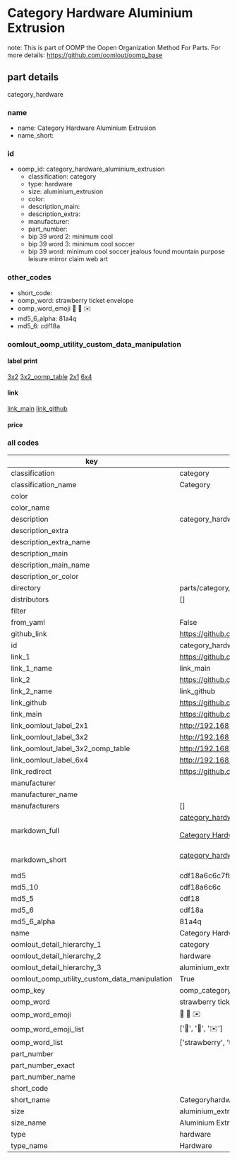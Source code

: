 # Category Hardware Aluminium Extrusion  

note: This is part of OOMP the Oopen Organization Method For Parts. For more details: https://github.com/oomlout/oomp_base

##  part details
  



category_hardware



### name
* name: Category Hardware Aluminium Extrusion
* name_short: 
### id
* oomp_id: category_hardware_aluminium_extrusion
  * classification: category
  * type: hardware
  * size: aluminium_extrusion
  * color: 
  * description_main: 
  * description_extra: 
  * manufacturer: 
  * part_number: 
  * bip 39 word 2: minimum cool
  * bip 39 word 3: minimum cool soccer
  * bip 39 word: minimum cool soccer jealous found mountain purpose leisure mirror claim web art

### other_codes
* short_code: 
* oomp_word: strawberry ticket envelope
* oomp_word_emoji :strawberry: :ticket: :envelope:
* md5_6_alpha: 81a4q
* md5_6: cdf18a






### oomlout_oomp_utility_custom_data_manipulation
#### label print
[3x2](http://192.168.1.245:1112/?label=oomp%2081a4q)
[3x2_oomp_table](http://192.168.1.108:1112/?label=oomp%2081a4q)
[2x1](http://192.168.1.242:1112/?label=oomp%2081a4q)
[6x4](http://192.168.1.55:1112/?label=oomp%2081a4q)    

#### link

[link_main](https://github.com/oomlout/oomlout_oomp_version_1_messy/tree/main/parts/category_hardware_aluminium_extrusion) [link_github](https://github.com/oomlout/oomlout_oomp_version_1_messy/tree/main/parts/category_hardware_aluminium_extrusion)                             

#### price







### all codes 
| key | value |  
| --- | --- |  
| classification | category |  
| classification_name | Category |  
| color |  |  
| color_name |  |  
| description | category_hardware |  
| description_extra |  |  
| description_extra_name |  |  
| description_main |  |  
| description_main_name |  |  
| description_or_color |   |  
| directory | parts/category_hardware_aluminium_extrusion |  
| distributors | [] |  
| filter |  |  
| from_yaml | False |  
| github_link | https://github.com/oomlout/oomlout_oomp_part_src/tree/main/parts/category_hardware_aluminium_extrusion |  
| id | category_hardware_aluminium_extrusion |  
| link_1 | https://github.com/oomlout/oomlout_oomp_version_1_messy/tree/main/parts/category_hardware_aluminium_extrusion |  
| link_1_name | link_main |  
| link_2 | https://github.com/oomlout/oomlout_oomp_version_1_messy/tree/main/parts/category_hardware_aluminium_extrusion |  
| link_2_name | link_github |  
| link_github | https://github.com/oomlout/oomlout_oomp_version_1_messy/tree/main/parts/category_hardware_aluminium_extrusion |  
| link_main | https://github.com/oomlout/oomlout_oomp_version_1_messy/tree/main/parts/category_hardware_aluminium_extrusion |  
| link_oomlout_label_2x1 | http://192.168.1.242:1112/?label=oomp%2081a4q |  
| link_oomlout_label_3x2 | http://192.168.1.245:1112/?label=oomp%2081a4q |  
| link_oomlout_label_3x2_oomp_table | http://192.168.1.108:1112/?label=oomp%2081a4q |  
| link_oomlout_label_6x4 | http://192.168.1.55:1112/?label=oomp%2081a4q |  
| link_redirect | https://github.com/oomlout/oomlout_oomp_version_1_messy/tree/main/parts/category_hardware_aluminium_extrusion |  
| manufacturer |  |  
| manufacturer_name |  |  
| manufacturers | [] |  
| markdown_full | [category_hardware_aluminium_extrusion](none)<br>[](none)<br>[Category Hardware Aluminium Extrusion](none)<br><br> |  
| markdown_short | [category_hardware_aluminium_extrusion](none)<br><br> |  
| md5 | cdf18a6c6c7fb5ce422e17799b8bf468 |  
| md5_10 | cdf18a6c6c |  
| md5_5 | cdf18 |  
| md5_6 | cdf18a |  
| md5_6_alpha | 81a4q |  
| name | Category Hardware Aluminium Extrusion |  
| oomlout_detail_hierarchy_1 | category |  
| oomlout_detail_hierarchy_2 | hardware |  
| oomlout_detail_hierarchy_3 | aluminium_extrusion |  
| oomlout_oomp_utility_custom_data_manipulation | True |  
| oomp_key | oomp_category_hardware_aluminium_extrusion |  
| oomp_word | strawberry ticket envelope |  
| oomp_word_emoji | :strawberry: :ticket: :envelope: |  
| oomp_word_emoji_list | [':strawberry:', ':ticket:', ':envelope:'] |  
| oomp_word_list | ['strawberry', 'ticket', 'envelope'] |  
| part_number |  |  
| part_number_exact |  |  
| part_number_name |  |  
| short_code |  |  
| short_name | Categoryhardware |  
| size | aluminium_extrusion |  
| size_name | Aluminium Extrusion |  
| type | hardware |  
| type_name | Hardware |  
